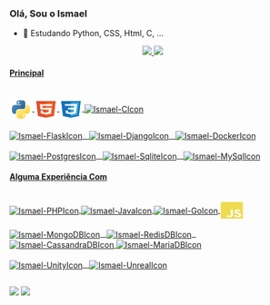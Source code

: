 ### Olá, Sou o Ismael

- 🌱 Estudando Python, CSS, Html, C, ...

<div align="center">
  <a href="https://github.com/IsmaelRK">
  <img height="180em" src="https://github-readme-stats.vercel.app/api?username=IsmaelRK&show_icons=true&theme=dracula&include_all_commits=true&count_private=true"/>
  <img height="180em" src="https://github-readme-stats.vercel.app/api/top-langs/?username=IsmaelRK&layout=compact&langs_count=7&theme=dracula"/>

</div>
 
  
#### Principal

<div style="display: inline_block">

  <div style="display: inline_block"><br>
    <img align="center" alt="Ismael-PythonIcon" height="40" width="40" src="https://raw.githubusercontent.com/devicons/devicon/master/icons/python/python-original.svg">
    <img align="center" alt="Ismael-HTMLIcon" height="30" width="40" src="https://raw.githubusercontent.com/devicons/devicon/master/icons/html5/html5-original.svg">
    <img align="center" alt="Ismael-CSSIcon" height="30" width="40" src="https://raw.githubusercontent.com/devicons/devicon/master/icons/css3/css3-original.svg">
    <img align="center" alt="Ismael-CIcon" height="40" width="40" src="https://raw.githubusercontent.com/jmnote/z-icons/master/svg/c.svg">
  
  </div>
  
  <div style="display: inline_block"><br>
    <img align="center" alt="Ismael-FlaskIcon" height="40" width="40" src="https://www.vectorlogo.zone/logos/pocoo_flask/pocoo_flask-icon.svg">
    <img>
    <img>
    <img align="center" alt="Ismael-DjangoIcon" height="60" width="60" src="https://icongr.am/devicon/django-original.svg?size=146&color=currentColor">
    <img>
    <img>
    <img align="center" alt="Ismael-DockerIcon" height="50" width="50" src="https://cdn.jsdelivr.net/gh/devicons/devicon/icons/docker/docker-original-wordmark.svg">
  </div>
  
  
  <div style="display: inline_block"><br>
    <img align="center" alt="Ismael-PostgresIcon" height="50" width="50" src="https://cdn.jsdelivr.net/gh/devicons/devicon/icons/postgresql/postgresql-original-wordmark.svg">
    <img>
    <img>
    <img align="center" alt="Ismael-SqliteIcon" height="60" width="60" src="https://cdn.jsdelivr.net/gh/devicons/devicon/icons/sqlite/sqlite-original-wordmark.svg">
    <img>
    <img>
    <img align="center" alt="Ismael-MySqlIcon" height="60" width="60" src="https://devicon-website.vercel.app/api/mysql/plain-wordmark.svg">
  </div>
  
</div>





#### Alguma Experiência Com


<div style="display: inline_block">

  <div style="display: inline_block"><br>
    <img align="center" alt="Ismael-PHPIcon" height="50" width="50" src="https://cdn.jsdelivr.net/gh/devicons/devicon/icons/php/php-plain.svg">
    <img align="center" alt="Ismael-JavaIcon" height="50" width="50" src="https://cdn.jsdelivr.net/gh/devicons/devicon/icons/java/java-original-wordmark.svg">
    <img align="center" alt="Ismael-GoIcon" height="55" width="55" src="https://cdn.jsdelivr.net/gh/devicons/devicon/icons/go/go-original-wordmark.svg">
    <img align="center" alt="Ismael-JsIcon" height="30" width="40" src="https://raw.githubusercontent.com/devicons/devicon/master/icons/javascript/javascript-plain.svg">
    
  </div>
  
  <div style="display: inline_block"><br>
    <img align="center" alt="Ismael-MongoDBIcon" height="50" width="50" src="https://cdn.jsdelivr.net/gh/devicons/devicon/icons/mongodb/mongodb-plain-wordmark.svg">
    <img>
    <img>
    <img align="center" alt="Ismael-RedisDBIcon" height="40" width="40" src="https://cdn.jsdelivr.net/gh/devicons/devicon/icons/redis/redis-plain-wordmark.svg">
    <img>
    <img>
    <img align="center" alt="Ismael-CassandraDBIcon" height="90" width="90" src="https://www.vectorlogo.zone/logos/apache_cassandra/apache_cassandra-ar21.svg">
    <img align="center" alt="Ismael-MariaDBIcon" height="80" width="80" src="https://www.vectorlogo.zone/logos/mariadb/mariadb-ar21.svg">
  </div>
  
  <div style="display: inline_block"><br>
    <img align="center" alt="Ismael-UnityIcon" height="40" width="40" src="https://devicon-website.vercel.app/api/unity/original.svg">
    <img>
    <img>
    <img align="center" alt="Ismael-UnrealIcon" height="60" width="60" src="https://devicon-website.vercel.app/api/unrealengine/original-wordmark.svg">
  </div>


</div>





  ##
  
  <div>
  <a href="https://www.instagram.com/ismael21ab/" target="_blank"><img src="https://img.shields.io/badge/-Instagram-%23E4405F?style=for-the-badge&logo=instagram&logoColor=white" target="_blank"></a>
  <a href = "mailto:ismael2021ab@gmail.com"><img src="https://img.shields.io/badge/-Gmail-%23333?style=for-the-badge&logo=gmail&logoColor=white" target="_blank"></a>
  </div>
